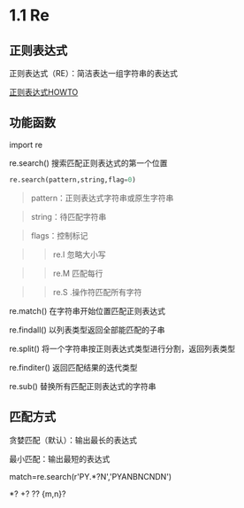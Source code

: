 1.1 Re
===
正则表达式
---
正则表达式（RE）：简洁表达一组字符串的表达式

[正则表达式HOWTO](https://docs.python.org/zh-cn/3/howto/regex.html#regex-howto)

功能函数
---
import re

re.search()   搜索匹配正则表达式的第一个位置
```python
re.search(pattern,string,flag=0)
```
>pattern：正则表达式字符串或原生字符串

>string：待匹配字符串

>flags：控制标记

>>re.I   忽略大小写

>>re.M   匹配每行

>>re.S   .操作符匹配所有字符

re.match()    在字符串开始位置匹配正则表达式

re.findall()    以列表类型返回全部能匹配的子串

re.split()    将一个字符串按正则表达式类型进行分割，返回列表类型

re.finditer()   返回匹配结果的迭代类型

re.sub()    替换所有匹配正则表达式的字符串

匹配方式
---
贪婪匹配（默认）：输出最长的表达式

最小匹配：输出最短的表达式

match=re.search(r'PY.*?N','PYANBNCNDN')

*?  +?  ??  {m,n}?
